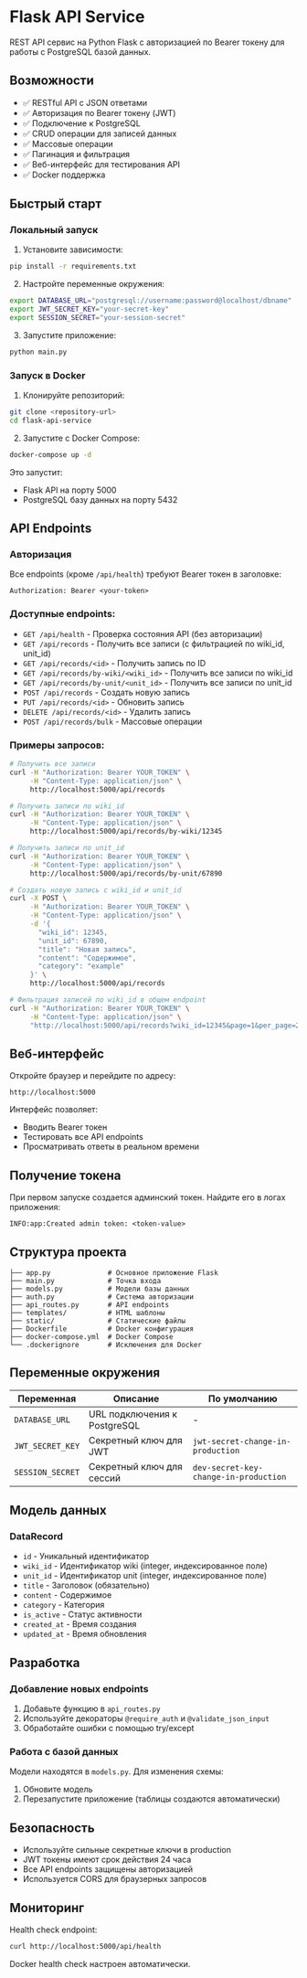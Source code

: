 # Flask API Service

REST API сервис на Python Flask с авторизацией по Bearer токену для работы с PostgreSQL базой данных.

## Возможности

- ✅ RESTful API с JSON ответами
- ✅ Авторизация по Bearer токену (JWT)
- ✅ Подключение к PostgreSQL
- ✅ CRUD операции для записей данных
- ✅ Массовые операции
- ✅ Пагинация и фильтрация
- ✅ Веб-интерфейс для тестирования API
- ✅ Docker поддержка

## Быстрый старт

### Локальный запуск

1. Установите зависимости:
```bash
pip install -r requirements.txt
```

2. Настройте переменные окружения:
```bash
export DATABASE_URL="postgresql://username:password@localhost/dbname"
export JWT_SECRET_KEY="your-secret-key"
export SESSION_SECRET="your-session-secret"
```

3. Запустите приложение:
```bash
python main.py
```

### Запуск в Docker

1. Клонируйте репозиторий:
```bash
git clone <repository-url>
cd flask-api-service
```

2. Запустите с Docker Compose:
```bash
docker-compose up -d
```

Это запустит:
- Flask API на порту 5000
- PostgreSQL базу данных на порту 5432

## API Endpoints

### Авторизация
Все endpoints (кроме `/api/health`) требуют Bearer токен в заголовке:
```
Authorization: Bearer <your-token>
```

### Доступные endpoints:

- `GET /api/health` - Проверка состояния API (без авторизации)
- `GET /api/records` - Получить все записи (с фильтрацией по wiki_id, unit_id)
- `GET /api/records/<id>` - Получить запись по ID
- `GET /api/records/by-wiki/<wiki_id>` - Получить все записи по wiki_id
- `GET /api/records/by-unit/<unit_id>` - Получить все записи по unit_id
- `POST /api/records` - Создать новую запись
- `PUT /api/records/<id>` - Обновить запись
- `DELETE /api/records/<id>` - Удалить запись
- `POST /api/records/bulk` - Массовые операции

### Примеры запросов:

```bash
# Получить все записи
curl -H "Authorization: Bearer YOUR_TOKEN" \
     -H "Content-Type: application/json" \
     http://localhost:5000/api/records

# Получить записи по wiki_id
curl -H "Authorization: Bearer YOUR_TOKEN" \
     -H "Content-Type: application/json" \
     http://localhost:5000/api/records/by-wiki/12345

# Получить записи по unit_id
curl -H "Authorization: Bearer YOUR_TOKEN" \
     -H "Content-Type: application/json" \
     http://localhost:5000/api/records/by-unit/67890

# Создать новую запись с wiki_id и unit_id
curl -X POST \
     -H "Authorization: Bearer YOUR_TOKEN" \
     -H "Content-Type: application/json" \
     -d '{
       "wiki_id": 12345,
       "unit_id": 67890,
       "title": "Новая запись",
       "content": "Содержимое",
       "category": "example"
     }' \
     http://localhost:5000/api/records

# Фильтрация записей по wiki_id в общем endpoint
curl -H "Authorization: Bearer YOUR_TOKEN" \
     -H "Content-Type: application/json" \
     "http://localhost:5000/api/records?wiki_id=12345&page=1&per_page=20"
```

## Веб-интерфейс

Откройте браузер и перейдите по адресу:
```
http://localhost:5000
```

Интерфейс позволяет:
- Вводить Bearer токен
- Тестировать все API endpoints
- Просматривать ответы в реальном времени

## Получение токена

При первом запуске создается админский токен. Найдите его в логах приложения:
```
INFO:app:Created admin token: <token-value>
```

## Структура проекта

```
├── app.py              # Основное приложение Flask
├── main.py             # Точка входа
├── models.py           # Модели базы данных
├── auth.py             # Система авторизации
├── api_routes.py       # API endpoints
├── templates/          # HTML шаблоны
├── static/             # Статические файлы
├── Dockerfile          # Docker конфигурация
├── docker-compose.yml  # Docker Compose
└── .dockerignore       # Исключения для Docker
```

## Переменные окружения

| Переменная | Описание | По умолчанию |
|------------|----------|--------------|
| `DATABASE_URL` | URL подключения к PostgreSQL | - |
| `JWT_SECRET_KEY` | Секретный ключ для JWT | `jwt-secret-change-in-production` |
| `SESSION_SECRET` | Секретный ключ для сессий | `dev-secret-key-change-in-production` |

## Модель данных

### DataRecord
- `id` - Уникальный идентификатор
- `wiki_id` - Идентификатор wiki (integer, индексированное поле)
- `unit_id` - Идентификатор unit (integer, индексированное поле)
- `title` - Заголовок (обязательно)
- `content` - Содержимое
- `category` - Категория
- `is_active` - Статус активности
- `created_at` - Время создания
- `updated_at` - Время обновления

## Разработка

### Добавление новых endpoints

1. Добавьте функцию в `api_routes.py`
2. Используйте декораторы `@require_auth` и `@validate_json_input`
3. Обработайте ошибки с помощью try/except

### Работа с базой данных

Модели находятся в `models.py`. Для изменения схемы:
1. Обновите модель
2. Перезапустите приложение (таблицы создаются автоматически)

## Безопасность

- Используйте сильные секретные ключи в production
- JWT токены имеют срок действия 24 часа
- Все API endpoints защищены авторизацией
- Используется CORS для браузерных запросов

## Мониторинг

Health check endpoint:
```bash
curl http://localhost:5000/api/health
```

Docker health check настроен автоматически.